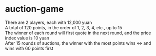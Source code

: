 # auction-game
There are 2 players, each with 12,000 yuan  
A total of 120 points, in the order of 1, 2, 3, 4, etc., up to 15  
The winner of each round will first quote in the next round, and the price index value is 10 yuan  
After 15 rounds of auctions, the winner with the most points wins <=> and wins with 60 points first  
